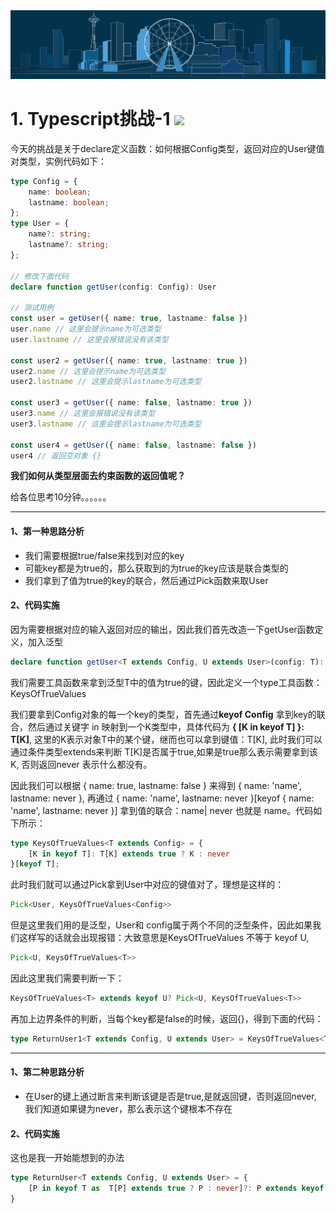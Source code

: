 <img src="./../../pics/typescript-banner.png" width="1000"/>

# 1. Typescript挑战-1 <img src="https://img.shields.io/badge/typescript-%E4%B8%AD%E7%BA%A7-blue"/>

今天的挑战是关于declare定义函数：如何根据Config类型，返回对应的User键值对类型，实例代码如下：

```typescript
type Config = {
    name: boolean;
    lastname: boolean;
};
type User = {
    name?: string;
    lastname?: string;
};

// 修改下面代码
declare function getUser(config: Config): User

// 测试用例
const user = getUser({ name: true, lastname: false })
user.name // 这里会提示name为可选类型
user.lastname // 这里会报错说没有该类型

const user2 = getUser({ name: true, lastname: true })
user2.name // 这里会提示name为可选类型
user2.lastname // 这里会提示lastname为可选类型

const user3 = getUser({ name: false, lastname: true })
user3.name // 这里会报错说没有该类型
user3.lastname // 这里会提示lastname为可选类型

const user4 = getUser({ name: false, lastname: false })
user4 // 返回空对象 {}

```
**我们如何从类型层面去约束函数的返回值呢？**

给各位思考10分钟。。。。。。

***
#### 1、第一种思路分析

- 我们需要根据true/false来找到对应的key
- 可能key都是为true的，那么获取到的为true的key应该是联合类型的
- 我们拿到了值为true的key的联合，然后通过Pick函数来取User

#### 2、代码实施

因为需要根据对应的输入返回对应的输出，因此我们首先改造一下getUser函数定义，加入泛型

```typescript
declare function getUser<T extends Config, U extends User>(config: T): User
```
我们需要工具函数来拿到泛型T中的值为true的键，因此定义一个type工具函数：KeysOfTrueValues

我们要拿到Config对象的每一个key的类型，首先通过**keyof Config** 拿到key的联合，然后通过关键字 in 映射到一个K类型中，具体代码为 **{ [K in keyof T] }: T[K]**, 这里的K表示对象T中的某个键，继而也可以拿到键值：T[K], 此时我们可以通过条件类型extends来判断 T[K]是否属于true,如果是true那么表示需要拿到该K, 否则返回never 表示什么都没有。

因此我们可以根据 { name: true, lastname: false } 来得到 { name: 'name', lastname: never }, 再通过 { name: 'name', lastname: never }[keyof  { name: 'name', lastname: never }] 拿到值的联合：name| never 也就是 name。代码如下所示：

```typescript
type KeysOfTrueValues<T extends Config> = {
    [K in keyof T]: T[K] extends true ? K : never
}[keyof T];
```

此时我们就可以通过Pick拿到User中对应的键值对了，理想是这样的：

```typescript
Pick<User, KeysOfTrueValues<Config>>
```
但是这里我们用的是泛型，User和 config属于两个不同的泛型条件，因此如果我们这样写的话就会出现报错：大致意思是KeysOfTrueValues<T> 不等于 keyof U,

```typescript
Pick<U, KeysOfTrueValues<T>>
```
因此这里我们需要判断一下：

```typescript
KeysOfTrueValues<T> extends keyof U? Pick<U, KeysOfTrueValues<T>>
```
再加上边界条件的判断，当每个key都是false的时候，返回{}，得到下面的代码：

```typescript
type ReturnUser1<T extends Config, U extends User> = KeysOfTrueValues<T> extends never? {}:  KeysOfTrueValues<T> extends keyof U? Pick<U, KeysOfTrueValues<T>>: {}
```

***
#### 1、第二种思路分析

- 在User的键上通过断言来判断该键是否是true,是就返回键，否则返回never, 我们知道如果键为never，那么表示这个键根本不存在


#### 2、代码实施

这也是我一开始能想到的办法

```typescript
type ReturnUser<T extends Config, U extends User> = {
    [P in keyof T as  T[P] extends true ? P : never]?: P extends keyof U? U[P]: never
}
```
